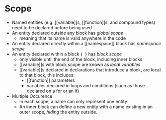 # Scope

- Named entities (e.g. [[variable]]s, [[function]]s, and compound types) need to be declared before being used
- An entity declared outside any block has *global scope*
    - meaning that its name is valid anywhere in the code
- An entity declared directly within a [[namespace]] block has *namespace scope*
- An entity declared within a block `{ }` has *block scope*
    - only visible until the end of the block, including inner blocks
    - [[variable]]s with block scope are known as *local variables*
    - [[variable]]s declared in declarations that introduce a block, are local to that block, this includes:
         - [[function]] parameters
         - variables declared in loops and conditions (such as those declared on a for or an if) 
- Multiple Occurence
    - In each scope, a name can only represent one entity
    - An inner block can define a new entity with a name existing in an outer scope, *hiding* the entity outside.
